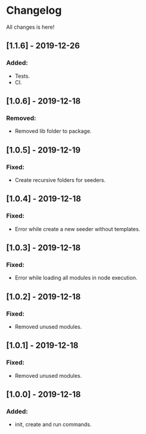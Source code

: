 # Changelog

All changes is here!

## [1.1.6] - 2019-12-26

### Added:

- Tests.
- CI.

## [1.0.6] - 2019-12-18

### Removed:

- Removed lib folder to package.

## [1.0.5] - 2019-12-19

### Fixed:

- Create recursive folders for seeders.

## [1.0.4] - 2019-12-18

### Fixed:

- Error while create a new seeder without templates.

## [1.0.3] - 2019-12-18

### Fixed:

- Error while loading all modules in node execution.

## [1.0.2] - 2019-12-18

### Fixed:

- Removed unused modules.

## [1.0.1] - 2019-12-18

### Fixed:

- Removed unused modules.

## [1.0.0] - 2019-12-18

### Added:

- init, create and run commands.
